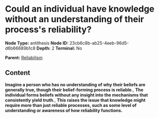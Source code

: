# Could an individual have knowledge without an understanding of their process's reliability?

**Node Type:** antithesis
**Node ID:** 23cb6c8b-ab25-4eeb-96d5-d6b66689b1c8
**Depth:** 2
**Terminal:** No

**Parent:** [Reliabilism](reliabilism.md)

## Content

**Imagine a person who has no understanding of why their beliefs are generally true, though their belief-forming process is reliable.**, **The individual forms beliefs without any insight into the mechanisms that consistently yield truth.**, **This raises the issue that knowledge might require more than just reliable processes, such as some level of understanding or awareness of how reliability functions.**

